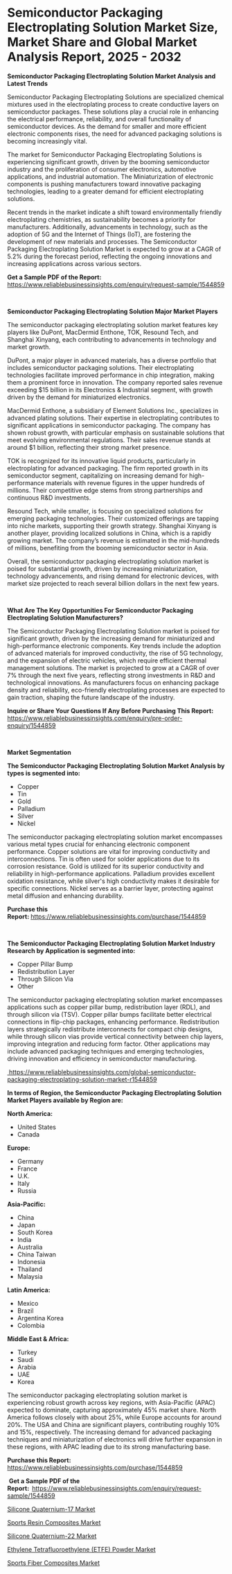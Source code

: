 <p><h1>Semiconductor Packaging Electroplating Solution Market Size, Market Share and Global Market Analysis Report, 2025 - 2032</h1></p><p><strong>Semiconductor Packaging Electroplating Solution Market Analysis and Latest Trends</strong></p>
<p><p>Semiconductor Packaging Electroplating Solutions are specialized chemical mixtures used in the electroplating process to create conductive layers on semiconductor packages. These solutions play a crucial role in enhancing the electrical performance, reliability, and overall functionality of semiconductor devices. As the demand for smaller and more efficient electronic components rises, the need for advanced packaging solutions is becoming increasingly vital.</p><p>The market for Semiconductor Packaging Electroplating Solutions is experiencing significant growth, driven by the booming semiconductor industry and the proliferation of consumer electronics, automotive applications, and industrial automation. The Miniaturization of electronic components is pushing manufacturers toward innovative packaging technologies, leading to a greater demand for efficient electroplating solutions.</p><p>Recent trends in the market indicate a shift toward environmentally friendly electroplating chemistries, as sustainability becomes a priority for manufacturers. Additionally, advancements in technology, such as the adoption of 5G and the Internet of Things (IoT), are fostering the development of new materials and processes. The Semiconductor Packaging Electroplating Solution Market is expected to grow at a CAGR of 5.2% during the forecast period, reflecting the ongoing innovations and increasing applications across various sectors.</p></p>
<p><strong>Get a Sample PDF of the Report:&nbsp;</strong> <a href="https://www.reliablebusinessinsights.com/enquiry/request-sample/1544859?utm_campaign=84&utm_medium=2&utm_source=Github&utm_content=ia&utm_term=02042025&utm_id=semiconductor-packaging-electroplating-solution">https://www.reliablebusinessinsights.com/enquiry/request-sample/1544859</a></p>
<p>&nbsp;</p>
<p><strong>Semiconductor Packaging Electroplating Solution Major Market Players</strong></p>
<p><p>The semiconductor packaging electroplating solution market features key players like DuPont, MacDermid Enthone, TOK, Resound Tech, and Shanghai Xinyang, each contributing to advancements in technology and market growth.</p><p>DuPont, a major player in advanced materials, has a diverse portfolio that includes semiconductor packaging solutions. Their electroplating technologies facilitate improved performance in chip integration, making them a prominent force in innovation. The company reported sales revenue exceeding $15 billion in its Electronics & Industrial segment, with growth driven by the demand for miniaturized electronics.</p><p>MacDermid Enthone, a subsidiary of Element Solutions Inc., specializes in advanced plating solutions. Their expertise in electroplating contributes to significant applications in semiconductor packaging. The company has shown robust growth, with particular emphasis on sustainable solutions that meet evolving environmental regulations. Their sales revenue stands at around $1 billion, reflecting their strong market presence.</p><p>TOK is recognized for its innovative liquid products, particularly in electroplating for advanced packaging. The firm reported growth in its semiconductor segment, capitalizing on increasing demand for high-performance materials with revenue figures in the upper hundreds of millions. Their competitive edge stems from strong partnerships and continuous R&D investments.</p><p>Resound Tech, while smaller, is focusing on specialized solutions for emerging packaging technologies. Their customized offerings are tapping into niche markets, supporting their growth strategy. Shanghai Xinyang is another player, providing localized solutions in China, which is a rapidly growing market. The company’s revenue is estimated in the mid-hundreds of millions, benefiting from the booming semiconductor sector in Asia.</p><p>Overall, the semiconductor packaging electroplating solution market is poised for substantial growth, driven by increasing miniaturization, technology advancements, and rising demand for electronic devices, with market size projected to reach several billion dollars in the next few years.</p></p>
<p>&nbsp;</p>
<p><strong>What Are The Key Opportunities For Semiconductor Packaging Electroplating Solution Manufacturers?</strong></p>
<p><p>The Semiconductor Packaging Electroplating Solution market is poised for significant growth, driven by the increasing demand for miniaturized and high-performance electronic components. Key trends include the adoption of advanced materials for improved conductivity, the rise of 5G technology, and the expansion of electric vehicles, which require efficient thermal management solutions. The market is projected to grow at a CAGR of over 7% through the next five years, reflecting strong investments in R&D and technological innovations. As manufacturers focus on enhancing package density and reliability, eco-friendly electroplating processes are expected to gain traction, shaping the future landscape of the industry.</p></p>
<p><strong>Inquire or Share Your Questions If Any Before Purchasing This Report:</strong> <a href="https://www.reliablebusinessinsights.com/enquiry/pre-order-enquiry/1544859?utm_campaign=84&utm_medium=2&utm_source=Github&utm_content=ia&utm_term=02042025&utm_id=semiconductor-packaging-electroplating-solution">https://www.reliablebusinessinsights.com/enquiry/pre-order-enquiry/1544859</a></p>
<p>&nbsp;</p>
<p><strong>Market Segmentation</strong></p>
<p><strong>The Semiconductor Packaging Electroplating Solution Market Analysis by types is segmented into:</strong></p>
<p><ul><li>Copper</li><li>Tin</li><li>Gold</li><li>Palladium</li><li>Silver</li><li>Nickel</li></ul></p>
<p><p>The semiconductor packaging electroplating solution market encompasses various metal types crucial for enhancing electronic component performance. Copper solutions are vital for improving conductivity and interconnections. Tin is often used for solder applications due to its corrosion resistance. Gold is utilized for its superior conductivity and reliability in high-performance applications. Palladium provides excellent oxidation resistance, while silver's high conductivity makes it desirable for specific connections. Nickel serves as a barrier layer, protecting against metal diffusion and enhancing durability.</p></p>
<p><strong>Purchase this Report:&nbsp;</strong><a href="https://www.reliablebusinessinsights.com/purchase/1544859?utm_campaign=84&utm_medium=2&utm_source=Github&utm_content=ia&utm_term=02042025&utm_id=semiconductor-packaging-electroplating-solution">https://www.reliablebusinessinsights.com/purchase/1544859</a></p>
<p>&nbsp;</p>
<p><strong>The Semiconductor Packaging Electroplating Solution Market Industry Research by Application is segmented into:</strong></p>
<p><ul><li>Copper Pillar Bump</li><li>Redistribution Layer</li><li>Through Silicon Via</li><li>Other</li></ul></p>
<p><p>The semiconductor packaging electroplating solution market encompasses applications such as copper pillar bump, redistribution layer (RDL), and through silicon via (TSV). Copper pillar bumps facilitate better electrical connections in flip-chip packages, enhancing performance. Redistribution layers strategically redistribute interconnects for compact chip designs, while through silicon vias provide vertical connectivity between chip layers, improving integration and reducing form factor. Other applications may include advanced packaging techniques and emerging technologies, driving innovation and efficiency in semiconductor manufacturing.</p></p>
<p><a href="https://www.reliablebusinessinsights.com/global-semiconductor-packaging-electroplating-solution-market-r1544859?utm_campaign=84&utm_medium=2&utm_source=Github&utm_content=ia&utm_term=02042025&utm_id=semiconductor-packaging-electroplating-solution">&nbsp;https://www.reliablebusinessinsights.com/global-semiconductor-packaging-electroplating-solution-market-r1544859</a></p>
<p><strong>In terms of Region, the Semiconductor Packaging Electroplating Solution Market Players available by Region are:</strong></p>
<p>
    <p> <strong> North America: </strong>
        <ul>
            <li>United States</li>
            <li>Canada</li>
        </ul>
        </p> 
    <p> <strong> Europe: </strong>
        <ul>
            <li>Germany</li>
            <li>France</li>
            <li>U.K.</li>
            <li>Italy</li>
            <li>Russia</li>
        </ul>
        </p> 
    <p> <strong> Asia-Pacific: </strong>
        <ul>
            <li>China</li>
            <li>Japan</li>
            <li>South Korea</li>
            <li>India</li>
            <li>Australia</li>
            <li>China Taiwan</li>
            <li>Indonesia</li>
            <li>Thailand</li>
            <li>Malaysia</li>
        </ul>
        </p> 
    <p> <strong> Latin America: </strong>
        <ul>
            <li>Mexico</li>
            <li>Brazil</li>
            <li>Argentina Korea</li>
            <li>Colombia</li>
        </ul>
        </p> 
    <p> <strong> Middle East & Africa: </strong>
        <ul>
            <li>Turkey</li>
            <li>Saudi</li>
            <li>Arabia</li>
            <li>UAE</li>
            <li>Korea</li>
        </ul>
    </p>
    </p>
<p><p>The semiconductor packaging electroplating solution market is experiencing robust growth across key regions, with Asia-Pacific (APAC) expected to dominate, capturing approximately 45% market share. North America follows closely with about 25%, while Europe accounts for around 20%. The USA and China are significant players, contributing roughly 10% and 15%, respectively. The increasing demand for advanced packaging techniques and miniaturization of electronics will drive further expansion in these regions, with APAC leading due to its strong manufacturing base.</p></p>
<p><strong>Purchase this Report: </strong><a href="https://www.reliablebusinessinsights.com/purchase/1544859?utm_campaign=84&utm_medium=2&utm_source=Github&utm_content=ia&utm_term=02042025&utm_id=semiconductor-packaging-electroplating-solution">https://www.reliablebusinessinsights.com/purchase/1544859</a></p>
<p>&nbsp;<strong>Get a Sample PDF of the Report:&nbsp;&nbsp;</strong><a href="https://www.reliablebusinessinsights.com/enquiry/request-sample/1544859?utm_campaign=84&utm_medium=2&utm_source=Github&utm_content=ia&utm_term=02042025&utm_id=semiconductor-packaging-electroplating-solution">https://www.reliablebusinessinsights.com/enquiry/request-sample/1544859</a></p>
<p><strong></strong></p>
<p><p><a href="https://github.com/vandelmanize/Market-Research-Report-List-1/blob/main/silicone-quaternium-17-market.md?utm_campaign=84&utm_medium=2&utm_source=Github&utm_content=ia&utm_term=02042025&utm_id=semiconductor-packaging-electroplating-solution">Silicone Quaternium-17 Market</a></p><p><a href="https://github.com/kecixayaab/Market-Research-Report-List-1/blob/main/sports-resin-composites-market.md?utm_campaign=84&utm_medium=2&utm_source=Github&utm_content=ia&utm_term=02042025&utm_id=semiconductor-packaging-electroplating-solution">Sports Resin Composites Market</a></p><p><a href="https://github.com/sentoljinqiu/Market-Research-Report-List-1/blob/main/silicone-quaternium-22-market.md?utm_campaign=84&utm_medium=2&utm_source=Github&utm_content=ia&utm_term=02042025&utm_id=semiconductor-packaging-electroplating-solution">Silicone Quaternium-22 Market</a></p><p><a href="https://github.com/ummulmzu/Market-Research-Report-List-1/blob/main/ethylene-tetrafluoroethylene-etfe-powder-market.md?utm_campaign=84&utm_medium=2&utm_source=Github&utm_content=ia&utm_term=02042025&utm_id=semiconductor-packaging-electroplating-solution">Ethylene Tetrafluoroethylene (ETFE) Powder Market</a></p><p><a href="https://github.com/gilerzelko7a/Market-Research-Report-List-1/blob/main/sports-fiber-composites-market.md?utm_campaign=84&utm_medium=2&utm_source=Github&utm_content=ia&utm_term=02042025&utm_id=semiconductor-packaging-electroplating-solution">Sports Fiber Composites Market</a></p></p>